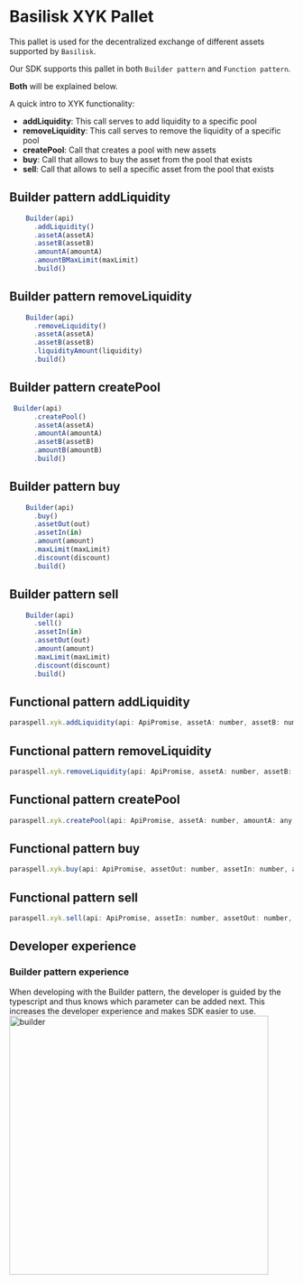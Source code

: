 # Basilisk XYK Pallet
This pallet is used for the decentralized exchange of different assets supported by `Basilisk`.

Our SDK supports this pallet in both `Builder pattern` and `Function pattern`.

**Both** will be explained below.

A quick intro to XYK functionality:
- **addLiquidity**: This call serves to add liquidity to a specific pool
- **removeLiquidity**: This call serves to remove the liquidity of a specific pool
- **createPool**: Call that creates a pool with new assets
- **buy**: Call that allows to buy the asset from the pool that exists
- **sell**: Call that allows to sell a specific asset from the pool that exists

## Builder pattern addLiquidity
```js
    Builder(api)
      .addLiquidity()
      .assetA(assetA)
      .assetB(assetB)
      .amountA(amountA)
      .amountBMaxLimit(maxLimit)
      .build()
```
## Builder pattern removeLiquidity
```js
    Builder(api)
      .removeLiquidity()
      .assetA(assetA)
      .assetB(assetB)
      .liquidityAmount(liquidity)
      .build()
```
## Builder pattern createPool
```js
 Builder(api)
      .createPool()
      .assetA(assetA)
      .amountA(amountA)
      .assetB(assetB)
      .amountB(amountB)
      .build()
```
## Builder pattern buy
```js
    Builder(api)
      .buy()
      .assetOut(out)
      .assetIn(in)
      .amount(amount)
      .maxLimit(maxLimit)
      .discount(discount)
      .build()
```
## Builder pattern sell
```js
    Builder(api)
      .sell()
      .assetIn(in)
      .assetOut(out)
      .amount(amount)
      .maxLimit(maxLimit)
      .discount(discount)
      .build()
```
## Functional pattern addLiquidity
```js
paraspell.xyk.addLiquidity(api: ApiPromise, assetA: number, assetB: number, amountA: any, amountBMaxLimit: any)
```
## Functional pattern removeLiquidity
```js
paraspell.xyk.removeLiquidity(api: ApiPromise, assetA: number, assetB: number, liquidityAmount: any)
```
## Functional pattern createPool
```js
paraspell.xyk.createPool(api: ApiPromise, assetA: number, amountA: any, assetB: number, amountB: any)
```

## Functional pattern buy
```js
paraspell.xyk.buy(api: ApiPromise, assetOut: number, assetIn: number, amount: any, maxLimit: any, discount: Bool)
```
## Functional pattern sell
```js
paraspell.xyk.sell(api: ApiPromise, assetIn: number, assetOut: number, amount: any, maxLimit: any, discount: Bool)
```
## Developer experience

### Builder pattern experience
When developing with the Builder pattern, the developer is guided by the typescript and thus knows which parameter can be added next. This increases the developer experience and makes SDK easier to use.
<img width="459" alt="builder" src="https://user-images.githubusercontent.com/55763425/214562882-dd1a052e-c420-4131-bb50-3b656fabd10c.png">
